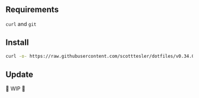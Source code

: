 ## Requirements

`curl` and `git`

## Install

```bash
curl -o- https://raw.githubusercontent.com/scotttesler/dotfiles/v0.34.0/install.sh | bash
```

## Update

🚧 WIP 🚧
